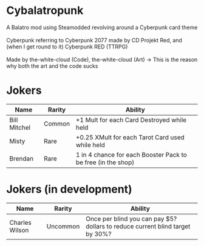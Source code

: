 # Cybalatropunk
A Balatro mod using Steamodded revolving around a Cyberpunk card theme<br><br>
Cyberpunk referring to Cyberpunk 2077 made by CD Projekt Red, and (when I get round to it) Cyberpunk RED (TTRPG)<br><br>
Made by the-white-cloud (Code), the-white-cloud (Art) -> This is the reason why both the art and the code sucks

# Jokers
| Name | Rarity | Ability|
| ---  | ---    | ---|
|Bill Mitchel| Common | +1 Mult for each Card Destroyed while held |
|Misty| Rare | +0.25 XMult for each Tarot Card used while held |
|Brendan| Rare | 1 in 4 chance for each Booster Pack to be free (in the shop) |

# Jokers (in development)
| Name | Rarity | Ability|
| ---  | ---    | ---|
|Charles Wilson| Uncommon | Once per blind you can pay $5? dollars to reduce current blind target by 30%? |
